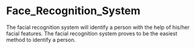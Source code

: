 # Face_Recognition_System
The facial recognition system will identify a person with the help of his/her facial features. The facial recognition system proves to be  the easiest method to identify a person.
